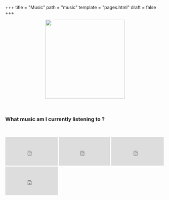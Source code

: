 +++
title = "Music"
path = "music"
template = "pages.html"
draft = false
+++

<div align="center">

 <p align="center">
   
  <img src="https://sachinsenal0x64.github.io/picx-images-hosting/pepe-listening-to-music.283fpx8jor0g.gif" alt=" " align="center" width="250" height="250"> 
  
</p>
</div>

<br>

### What music am I currently listening to ?

<br>

<div align="left">
 <p style="text-align:left;">
  
   <iframe src="https://embed.tidal.com/tracks/294404537?disableAnalytics=true" frameborder="0" style="width:33%;height:90px"></iframe> 
    
   <span style="float:center;">
    
   <iframe src="https://embed.tidal.com/tracks/294404536?disableAnalytics=true"  frameborder="0" style="width:32%;height:90px"></iframe>
   <iframe src="https://embed.tidal.com/tracks/294404535?disableAnalytics=true" frameborder="0" style="width:33%;height:90px"></iframe>
   <iframe src="https://embed.tidal.com/tracks/138790325?disableAnalytics=true" frameborder="0" style="width: 33%; height: 90px"></iframe>
 </p>
</div>
